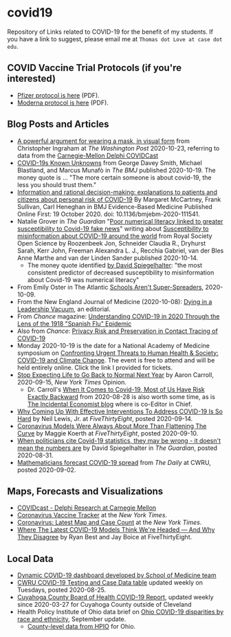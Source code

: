 # covid19

Repository of Links related to COVID-19 for the benefit of my students. If you have a link to suggest, please email me at `Thomas dot Love at case dot edu`.

## COVID Vaccine Trial Protocols (if you're interested)

- [Pfizer protocol is here](https://pfe-pfizercom-d8-prod.s3.amazonaws.com/2020-11/C4591001_Clinical_Protocol_Nov2020.pdf) (PDF).
- [Moderna protocol is here](https://www.modernatx.com/sites/default/files/mRNA-1273-P301-Protocol.pdf) (PDF).

## Blog Posts and Articles

- [A powerful argument for wearing a mask, in visual form](https://www.washingtonpost.com/business/2020/10/23/pandemic-data-chart-masks/) from Christopher Ingraham at *The Washington Post* 2020-10-23, referring to data from the [Carnegie-Mellon Delphi COVIDCast](https://covidcast.cmu.edu/)
- [COVID-19s Known Unknowns](https://www.bmj.com/content/371/bmj.m3979) from George Davey Smith, Michael Blastland, and Marcus Munafò in *The BMJ* published 2020-10-19. The money quote is ... "The more certain someone is about covid-19, the less you should trust them."
- [Information and rational decision-making: explanations to patients and citizens about personal risk of COVID-19](https://ebm.bmj.com/content/early/2020/10/18/bmjebm-2020-111541.full?ijkey=DMdSB7MzUMGK8AF&keytype=ref) By Margaret McCartney, Frank Sullivan, Carl Heneghan in BMJ Evidence-Based Medicine Published Online First: 19 October 2020. doi: 10.1136/bmjebm-2020-111541.
- Natalie Grover in *The Guardian* "[Poor numerical literacy linked to greater susceptibility to Covid-19 fake news](https://www.theguardian.com/world/2020/oct/14/poor-numerical-literacy-linked-to-greater-susceptibility-to-covid-19-fake-news)" writing about [Susceptibility to misinformation about COVID-19 around the world](https://royalsocietypublishing.org/doi/10.1098/rsos.201199) from Royal Society Open Science by Roozenbeek Jon, Schneider Claudia R., Dryhurst Sarah, Kerr John, Freeman Alexandra L. J., Recchia Gabriel, van der Bles Anne Marthe and van der Linden Sander published 2020-10-14.
    - The money quote identified [by David Spiegelhalter](https://twitter.com/d_spiegel/status/1316290423569219584?s=11): "the most consistent predictor of decreased susceptibility to misinformation about Covid-19 was numerical literacy"
- From Emily Oster in The Atlantic [Schools Aren't Super-Spreaders](https://www.theatlantic.com/ideas/archive/2020/10/schools-arent-superspreaders/616669/), 2020-10-09.
- From the New England Journal of Medicine (2020-10-08): [Dying in a Leadership Vacuum](https://www.nejm.org/doi/full/10.1056/NEJMe2029812), an editorial.
- From *Chance* magazine: [Understanding COVID-19 in 2020 Through the Lens of the 1918 "Spanish Flu" Epidemic](https://chance.amstat.org/2020/09/understanding-covid-19/)
- Also from *Chance*: [Privacy Risk and Preservation in Contact Tracing of COVID-19](https://chance.amstat.org/2020/09/contact-tracing-covid-19)
- Monday 2020-10-19 is the date for a National Academy of Medicine symposium on [Confronting Urgent Threats to Human Health & Society: COVID-19 and Climate Change](https://www.eventbrite.com/e/2020-national-academy-of-medicine-annual-meeting-virtual-tickets-118166995665). The event is free to attend and will be held entirely online. Click the link I provided for tickets. 
- [Stop Expecting Life to Go Back to Normal Next Year](https://www.nytimes.com/2020/09/15/opinion/coronavirus-precautions.html) by Aaron Carroll, 2020-09-15, *New York Times* Opinion.
    - Dr. Carroll's [When It Comes to Covid-19, Most of Us Have Risk Exactly Backward](https://www.nytimes.com/2020/08/28/opinion/coronavirus-schools-tradeoffs.html) from 2020-08-28 is also worth some time, as is [The Incidental Economist blog](https://theincidentaleconomist.com/) where is co-Editor in Chief.
- [Why Coming Up With Effective Interventions To Address COVID-19 Is So Hard](https://fivethirtyeight.com/features/why-coming-up-with-effective-interventions-to-address-covid-19-is-so-hard/) by Neil Lewis, Jr. at *FiveThirtyEight*, posted 2020-09-14.
- [Coronavirus Models Were Always About More Than Flattening The Curve](https://fivethirtyeight.com/features/coronavirus-models-were-always-about-more-than-flattening-the-curve/) by Maggie Koerth at *FiveThirtyEight*, posted 2020-09-10.
- [When politicians cite Covid-19 statistics, they may be wrong - it doesn't mean the numbers are](https://www.theguardian.com/commentisfree/2020/aug/31/politicians-covid-19-statistics-statisticians) by David Spiegelhalter in *The Guardian*, posted 2020-08-31.
- [Mathematicians forecast COVID-19 spread](https://thedaily.case.edu/mathematicians-forecast-covid-19-spread/) from *The Daily* at CWRU, posted 2020-09-02.

## Maps, Forecasts and Visualizations

- [COVIDcast - Delphi Research at Carnegie Mellon](https://covidcast.cmu.edu)
- [Coronavirus Vaccine Tracker](https://www.nytimes.com/interactive/2020/science/coronavirus-vaccine-tracker.html) at the *New York Times*.
- [Coronavirus: Latest Map and Case Count](https://www.nytimes.com/interactive/2020/us/coronavirus-us-cases.html) at the *New York Times*.
- [Where The Latest COVID-19 Models Think We're Headed — And Why They Disagree](https://projects.fivethirtyeight.com/covid-forecasts/) by Ryan Best and Jay Boice at FiveThirtyEight.

## Local Data

- [Dynamic COVID-19 dashboard developed by School of Medicine team](https://thedaily.case.edu/dynamic-covid-19-dashboard-developed-by-school-of-medicine-team/)
- [CWRU COVID-19 Testing and Case Data table](https://case.edu/return-to-campus/campus-information/covid-19-testing-and-case-data) updated weekly on Tuesdays, posted 2020-08-25.
- [Cuyahoga County Board of Health COVID-19 Report](https://www.ccbh.net/coronavirus/), updated weekly since 2020-03-27 for Cuyahoga County outside of Cleveland
- Health Policy Institute of Ohio data brief on [Ohio COVID-19 disparities by race and ethnicity](https://www.healthpolicyohio.org/ohio-covid-19-disparities-by-race-and-ethnicity-september-update/), September update.
    - [County-level data from HPIO](https://www.healthpolicyohio.org/comparison-of-covid-19-cases-by-ohio-county-and-by-race-and-ethnicity-jan-2-2020-through-aug-24-2020/) for Ohio.
